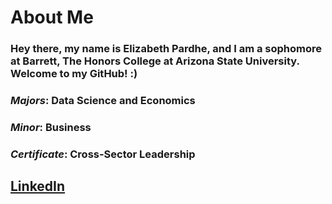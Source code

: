 # About Me

### Hey there, my name is Elizabeth Pardhe, and I am a sophomore at Barrett, The Honors College at Arizona State University. Welcome to my GitHub! :)

### *Majors*: Data Science and Economics 
### *Minor*: Business
### *Certificate*: Cross-Sector Leadership 

## [LinkedIn](https://www.linkedin.com/in/elizabeth-pardhe)


<!--
**Elizabeth-Pardhe/Elizabeth-Pardhe** is a ✨ _special_ ✨ repository because its `README.md` (this file) appears on your GitHub profile.

Here are some ideas to get you started:

- 🔭 I’m currently working on ...
- 🌱 I’m currently learning ...
- 👯 I’m looking to collaborate on ...
- 🤔 I’m looking for help with ...
- 💬 Ask me about ...
- 📫 How to reach me: ...
- 😄 Pronouns: ...
- ⚡ Fun fact: ...
-->
